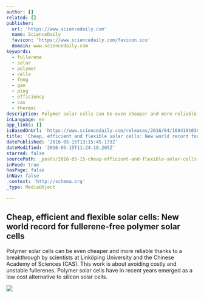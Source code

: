 ```yaml
---
author: []
related: []
publisher:
  url: 'https://www.sciencedaily.com'
  name: ScienceDaily
  favicon: 'https://www.sciencedaily.com/favicon.ico'
  domain: www.sciencedaily.com
keywords:
  - fullerene
  - solar
  - polymer
  - cells
  - feng
  - gao
  - ping
  - efficiency
  - cas
  - thermal
description: Polymer solar cells can be even cheaper and more reliable thanks to a breakthrough by scientists at Linköping University and the Chinese Academy of Sciences (CAS). This work is about avoiding costly and unstable fullerenes. Polymer solar cells have in recent years emerged as a low cost alternative to silicon solar cells.
inLanguage: en
app_links: []
isBasedOnUrl: 'https://www.sciencedaily.com/releases/2016/04/160419103847.htm'
title: 'Cheap, efficient and flexible solar cells: New world record for fullerene-free polymer solar cells'
datePublished: '2016-05-15T13:15:45.173Z'
dateModified: '2016-05-15T11:24:18.205Z'
starred: false
sourcePath: _posts/2016-05-15-cheap-efficient-and-flexible-solar-cells-new-world-record.md
inFeed: true
hasPage: false
inNav: false
_context: 'http://schema.org'
_type: MediaObject

---
```

<article style=""><h1>Cheap, efficient and flexible solar cells: New world record for fullerene-free polymer solar cells</h1><p>Polymer solar cells can be even cheaper and more reliable thanks to a breakthrough by scientists at Linköping University and the Chinese Academy of Sciences (CAS). This work is about avoiding costly and unstable fullerenes. Polymer solar cells have in recent years emerged as a low cost alternative to silicon solar cells.</p><img src="https://images.sciencedaily.com/2016/04/160419103847_1_540x360.jpg" /></article>